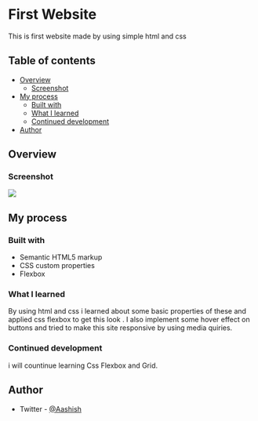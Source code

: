 # First Website

This is first website made by using simple html and css

## Table of contents

- [Overview](#overview)
  - [Screenshot](#screenshot)
- [My process](#my-process)
  - [Built with](#built-with)
  - [What I learned](#what-i-learned)
  - [Continued development](#continued-development)
- [Author](#author)


## Overview

### Screenshot

![](./screenshot.jpg)

## My process

### Built with

- Semantic HTML5 markup
- CSS custom properties
- Flexbox

### What I learned

By using html and css i learned about some basic properties of these and applied css flexbox to get this look .
I also implement some hover effect on buttons and tried to make this site responsive by using media quiries.


### Continued development

i will countinue learning Css Flexbox and Grid.


## Author

- Twitter - [@Aashish](https://www.twitter.com/aashishxtwt)
